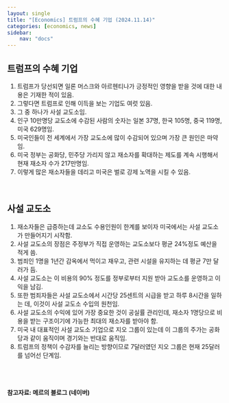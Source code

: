 ```yaml
---
layout: single
title: "[Economics] 트럼프의 수혜 기업 (2024.11.14)"
categories: [economics, news]
sidebar:
    nav: "docs"
---
```


## 트럼프의 수혜 기업
1. 트럼프가 당선되면 일론 머스크와 아르헨티나가 긍정적인 영향을 받을 것에 대한 내용은 기재한 적이 있음.
1. 그렇다면 트럼프로 인해 이득을 보는 기업도 여럿 있음.
1. 그 중 하나가 사설 교도소임.
1. 인구 10만명당 교도소에 수감된 사람의 숫자는 일본 37명, 한국 105명, 중국 119명, 미국 629명임.
1. 미국인들이 전 세계에서 가장 교도소에 많이 수감되어 있으며 가장 큰 원인은 마약임.
1. 미국 정부는 공화당, 민주당 가리지 않고 재소자를 확대하는 제도를 계속 시행해서 현재 재소자 수가 217만명임.
1. 이렇게 많은 재소자들을 데리고 미국은 벌로 강제 노역을 시킬 수 있음.

<br/>

## 사설 교도소
1. 재소자들은 급증하는데 교소도 수용인원이 한계를 보이자 미국에서는 사설 교도소가 만들어지기 시작함.
1. 사설 교도소의 장점은 주정부가 직접 운영하는 교도소보다 평균 24%정도 예산을 적게 씀.
1. 범죄인 1명을 1년간 감옥에서 먹이고 재우고, 관련 시설을 유지하는 데 평균 7만 달러가 듬.
1. 사설 교도소는 이 비용의 90% 정도를 정부로부터 지원 받아 교도소를 운영하고 이익을 남김.
1. 또한 범죄자들은 사설 교도소에서 시간당 25센트의 시급을 받고 하루 8시간을 일하는 데, 이것이 사설 교도소 수입의 원천임.
1. 사설 교도소의 수익에 있어 가장 중요한 것이 공실률 관리인데, 재소자 1명당으로 비용을 받는 구조이기에 가능한 최대의 재소자를 받아야 함.
1. 미국 내 대표적인 사설 교도소 기업으로 지오 그룹이 있는데 이 그룹의 주가는 공화당과 같이 움직이며 경기와는 반대로 움직임.
1. 트럼프의 정책이 수감자를 늘리는 방향이므로 7달러였던 지오 그룹은 현재 25달러를 넘어선 단계임.


<br/>
<br/>

#### 참고자료: 메르의 블로그 (네이버) 